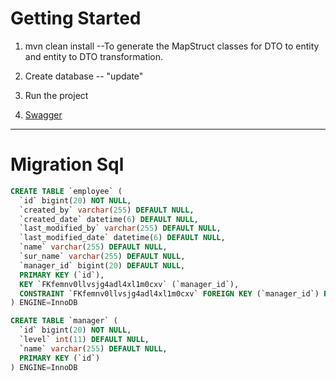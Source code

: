 # Getting Started

1. mvn clean install
 --To generate the MapStruct classes for DTO to entity and entity to DTO transformation.

2. Create database -- "update"

3. Run the project

4. [Swagger](http://localhost:7070/swagger-ui.html)

---

# Migration Sql

```sql 
CREATE TABLE `employee` (
  `id` bigint(20) NOT NULL,
  `created_by` varchar(255) DEFAULT NULL,
  `created_date` datetime(6) DEFAULT NULL,
  `last_modified_by` varchar(255) DEFAULT NULL,
  `last_modified_date` datetime(6) DEFAULT NULL,
  `name` varchar(255) DEFAULT NULL,
  `sur_name` varchar(255) DEFAULT NULL,
  `manager_id` bigint(20) DEFAULT NULL,
  PRIMARY KEY (`id`),
  KEY `FKfemnv0llvsjg4adl4xl1m0cxv` (`manager_id`),
  CONSTRAINT `FKfemnv0llvsjg4adl4xl1m0cxv` FOREIGN KEY (`manager_id`) REFERENCES `manager` (`id`)
) ENGINE=InnoDB
```

```sql 
CREATE TABLE `manager` (
  `id` bigint(20) NOT NULL,
  `level` int(11) DEFAULT NULL,
  `name` varchar(255) DEFAULT NULL,
  PRIMARY KEY (`id`)
) ENGINE=InnoDB
```